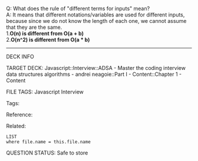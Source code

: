 Q: What does the rule of "different terms for inputs" mean?  
A: It means that different notations/variables are used for different inputs, because since we do not know the length of each one, we cannot assume that they are the same.  
1.**O(n) is different from O(a + b)**  
2.**O(n^2) is different from O(a \* b)**


---

DECK INFO

TARGET DECK: Javascript::Interview::ADSA - Master the coding interview data structures algorithms - andrei neagoie::Part I - Content::Chapter 1 - Content

FILE TAGS: Javascript Interview

Tags:

Reference:

Related:

```dataview
LIST
where file.name = this.file.name
```

QUESTION STATUS: Safe to store